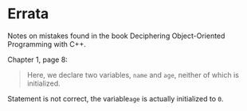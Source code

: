 # Errata

Notes on mistakes found in the book Deciphering Object-Oriented
Programming with C++.

Chapter 1, page 8:  
 > Here, we declare two variables, `name` and `age`, neither of which is initialized.
 
 Statement is not correct, the variable`age` is actually initialized to `0`.